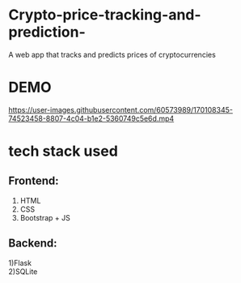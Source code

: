 # Crypto-price-tracking-and-prediction-
A web app that tracks and predicts prices of cryptocurrencies

# DEMO


https://user-images.githubusercontent.com/60573989/170108345-74523458-8807-4c04-b1e2-5360749c5e6d.mp4



# tech stack used

## Frontend:
1) HTML<BR>
2) CSS <BR>
3) Bootstrap + JS <br>
  
## Backend:
1)Flask<br>
2)SQLite<br>
